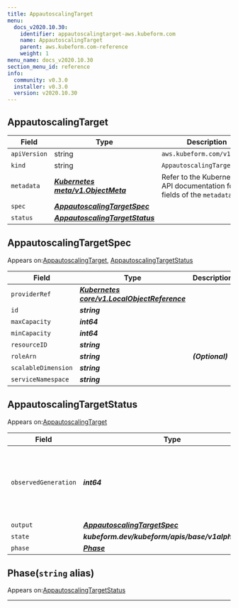 ```yaml
---
title: AppautoscalingTarget
menu:
  docs_v2020.10.30:
    identifier: appautoscalingtarget-aws.kubeform.com
    name: AppautoscalingTarget
    parent: aws.kubeform.com-reference
    weight: 1
menu_name: docs_v2020.10.30
section_menu_id: reference
info:
  community: v0.3.0
  installer: v0.3.0
  version: v2020.10.30
---
```


## AppautoscalingTarget
| Field | Type | Description |
| ------ | ----- | ----------- |
| `apiVersion` | string | `aws.kubeform.com/v1alpha1` |
|    `kind` | string | `AppautoscalingTarget` |
| `metadata` | ***[Kubernetes meta/v1.ObjectMeta](https://v1-18.docs.kubernetes.io/docs/reference/generated/kubernetes-api/v1.18/#objectmeta-v1-meta)***|Refer to the Kubernetes API documentation for the fields of the `metadata` field.|
| `spec` | ***[AppautoscalingTargetSpec](#appautoscalingtargetspec)***||
| `status` | ***[AppautoscalingTargetStatus](#appautoscalingtargetstatus)***||
## AppautoscalingTargetSpec

Appears on:[AppautoscalingTarget](#appautoscalingtarget), [AppautoscalingTargetStatus](#appautoscalingtargetstatus)

| Field | Type | Description |
| ------ | ----- | ----------- |
| `providerRef` | ***[Kubernetes core/v1.LocalObjectReference](https://v1-18.docs.kubernetes.io/docs/reference/generated/kubernetes-api/v1.18/#localobjectreference-v1-core)***||
| `id` | ***string***||
| `maxCapacity` | ***int64***||
| `minCapacity` | ***int64***||
| `resourceID` | ***string***||
| `roleArn` | ***string***| ***(Optional)*** |
| `scalableDimension` | ***string***||
| `serviceNamespace` | ***string***||
## AppautoscalingTargetStatus

Appears on:[AppautoscalingTarget](#appautoscalingtarget)

| Field | Type | Description |
| ------ | ----- | ----------- |
| `observedGeneration` | ***int64***| ***(Optional)*** Resource generation, which is updated on mutation by the API Server.|
| `output` | ***[AppautoscalingTargetSpec](#appautoscalingtargetspec)***| ***(Optional)*** |
| `state` | ***kubeform.dev/kubeform/apis/base/v1alpha1.State***| ***(Optional)*** |
| `phase` | ***[Phase](#phase)***| ***(Optional)*** |
## Phase(`string` alias)

Appears on:[AppautoscalingTargetStatus](#appautoscalingtargetstatus)

---
